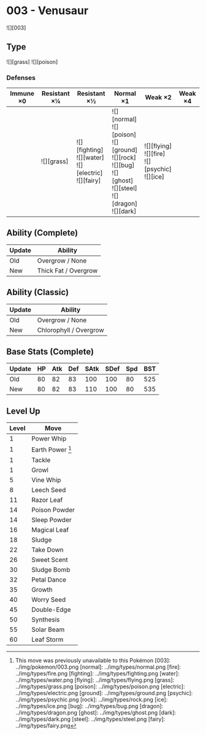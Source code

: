 # 003 - Venusaur
![][003]

## Type

![][grass]  ![][poison]

### Defenses

Immune ×0 | Resistant ×¼   | Resistant ×½                                                   | Normal ×1                                                                                                                      | Weak ×2                                                  | Weak ×4
---       | ---            | ---                                                            | ---                                                                                                                            | ---                                                      | ---
&nbsp;    | ![][grass]<br> | ![][fighting]<br>![][water]<br>![][electric]<br>![][fairy]<br> | ![][normal]<br>![][poison]<br>![][ground]<br>![][rock]<br>![][bug]<br>![][ghost]<br>![][steel]<br>![][dragon]<br>![][dark]<br> | ![][flying]<br>![][fire]<br>![][psychic]<br>![][ice]<br> | &nbsp;

## Ability (Complete)

Update | Ability
---    | ---
Old    | Overgrow / None
New    | Thick Fat / Overgrow

## Ability (Classic)

Update | Ability
---    | ---
Old    | Overgrow / None
New    | Chlorophyll / Overgrow

## Base Stats (Complete)

Update | HP  | Atk | Def | SAtk | SDef | Spd | BST
---    | --- | --- | --- | ---  | ---  | --- | ---
Old    | 80  | 82  | 83  | 100  | 100  | 80  | 525
New    | 80  | 82  | 83  | 110  | 100  | 80  | 535

## Level Up

Level | Move
---   | ---
1     | Power Whip
1     | Earth Power [^1]
1     | Tackle
1     | Growl
5     | Vine Whip
8     | Leech Seed
11    | Razor Leaf
14    | Poison Powder
14    | Sleep Powder
16    | Magical Leaf
18    | Sludge
22    | Take Down
26    | Sweet Scent
30    | Sludge Bomb
32    | Petal Dance
35    | Growth
40    | Worry Seed
45    | Double-Edge
50    | Synthesis
55    | Solar Beam
60    | Leaf Storm

[^1]: This move was previously unavailable to this Pokémon
[003]: ../img/pokemon/003.png
[normal]: ../img/types/normal.png
[fire]: ../img/types/fire.png
[fighting]: ../img/types/fighting.png
[water]: ../img/types/water.png
[flying]: ../img/types/flying.png
[grass]: ../img/types/grass.png
[poison]: ../img/types/poison.png
[electric]: ../img/types/electric.png
[ground]: ../img/types/ground.png
[psychic]: ../img/types/psychic.png
[rock]: ../img/types/rock.png
[ice]: ../img/types/ice.png
[bug]: ../img/types/bug.png
[dragon]: ../img/types/dragon.png
[ghost]: ../img/types/ghost.png
[dark]: ../img/types/dark.png
[steel]: ../img/types/steel.png
[fairy]: ../img/types/fairy.png
